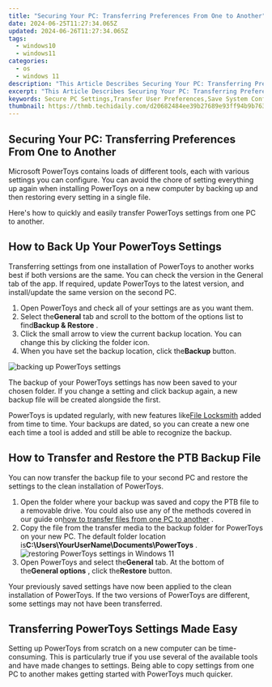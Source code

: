 ```yaml
---
title: "Securing Your PC: Transferring Preferences From One to Another"
date: 2024-06-25T11:27:34.065Z
updated: 2024-06-26T11:27:34.065Z
tags:
  - windows10
  - windows11
categories:
  - os
  - windows 11
description: "This Article Describes Securing Your PC: Transferring Preferences From One to Another"
excerpt: "This Article Describes Securing Your PC: Transferring Preferences From One to Another"
keywords: Secure PC Settings,Transfer User Preferences,Save System Configurations,Migrate PC Profile Data,Preserve PC Customizations,Copy User Settings,Safe PC Cloning
thumbnail: https://thmb.techidaily.com/d20682484ee39b27689e93ff94b9b7638592055fcb925a693073d87e930189fb.jpg
---
```


## Securing Your PC: Transferring Preferences From One to Another

 Microsoft PowerToys contains loads of different tools, each with various settings you can configure. You can avoid the chore of setting everything up again when installing PowerToys on a new computer by backing up and then restoring every setting in a single file.

 Here's how to quickly and easily transfer PowerToys settings from one PC to another.

## How to Back Up Your PowerToys Settings

 Transferring settings from one installation of PowerToys to another works best if both versions are the same. You can check the version in the General tab of the app. If required, update PowerToys to the latest version, and install/update the same version on the second PC.

1. Open PowerToys and check all of your settings are as you want them.
2. Select the**General** tab and scroll to the bottom of the options list to find**Backup & Restore** .
3. Click the small arrow to view the current backup location. You can change this by clicking the folder icon.
4. When you have set the backup location, click the**Backup** button.

![backing up PowerToys settings](https://static1.makeuseofimages.com/wordpress/wp-content/uploads/2022/12/powertoys-backup.jpg)

 The backup of your PowerToys settings has now been saved to your chosen folder. If you change a setting and click backup again, a new backup file will be created alongside the first.

 PowerToys is updated regularly, with new features like[File Locksmith](https://www.makeuseof.com/powertoys-file-locksmith-guide/) added from time to time. Your backups are dated, so you can create a new one each time a tool is added and still be able to recognize the backup.

## How to Transfer and Restore the PTB Backup File

 You can now transfer the backup file to your second PC and restore the settings to the clean installation of PowerToys.

1. Open the folder where your backup was saved and copy the PTB file to a removable drive. You could also use any of the methods covered in our guide on[how to transfer files from one PC to another](https://www.makeuseof.com/tag/5-ways-to-transfer-files-from-one-computer-to-another/) .
2. Copy the file from the transfer media to the backup folder for PowerToys on your new PC. The default folder location is**C:\\Users\\YourUserName\\Documents\\PowerToys** .  
![restoring PowerToys settings in Windows 11](https://static1.makeuseofimages.com/wordpress/wp-content/uploads/2022/12/powertoys-restore.jpg)
3. Open PowerToys and select the**General** tab. At the bottom of the**General options** , click the**Restore** button.

 Your previously saved settings have now been applied to the clean installation of PowerToys. If the two versions of PowerToys are different, some settings may not have been transferred.

## Transferring PowerToys Settings Made Easy

 Setting up PowerToys from scratch on a new computer can be time-consuming. This is particularly true if you use several of the available tools and have made changes to settings. Being able to copy settings from one PC to another makes getting started with PowerToys much quicker.


<ins class="adsbygoogle"
     style="display:block"
     data-ad-format="autorelaxed"
     data-ad-client="ca-pub-7571918770474297"
     data-ad-slot="1223367746"></ins>



<ins class="adsbygoogle"
     style="display:block"
     data-ad-client="ca-pub-7571918770474297"
     data-ad-slot="8358498916"
     data-ad-format="auto"
     data-full-width-responsive="true"></ins>


